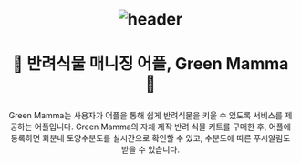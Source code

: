 # <p align = "center">![header](https://capsule-render.vercel.app/api?type=cylinder&color=307651&height=300&section=header&text=Green%20Mamma&fontSize=90&fontColor=e5dfc9&animation=fadeIn)</p>  

# <p align = "center">:seedling: 반려식물 매니징 어플, Green Mamma :seedling:</p>  
  <p align = "center">Green Mamma는 사용자가 어플을 통해 쉽게 반려식물을 키울 수 있도록 서비스를 제공하는 어플입니다. Green Mamma의 자체 제작 반려 식물 키트를 구매한 후, 어플에 등록하면 화분내 토양수분도를 실시간으로 확인할 수 있고, 수분도에 따른 푸시알림도 받을 수 있습니다.</p>
<p align = "center"></p>  
